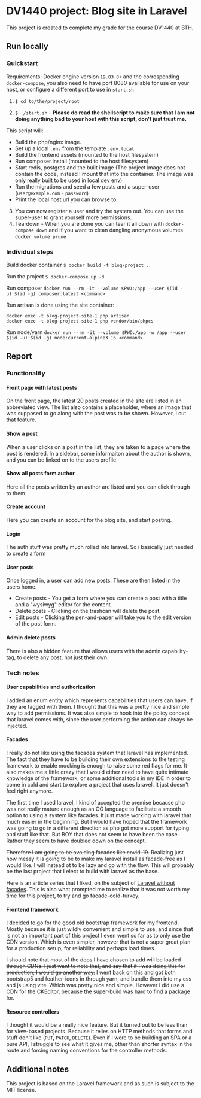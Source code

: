 # DV1440 project: Blog site in Laravel

This project is created to complete my grade for the course DV1440 at BTH.

## Run locally
### Quickstart

Requirements: Docker engine version `19.03.0+` and the corresponding `docker-compose`, you also need to have port 8080 available for use on your host, or configure a different port to use in `start.sh`

1) `$ cd to/the/project/root`

2) `$ ./start.sh` - **Please do read the shellscript to make sure that I am not doing anything bad to your host with this script, don't just trust me.**

  This script will:
  * Build the php/nginx image.
  * Set up a local `.env` from the template `.env.local`
  * Build the frontend assets (mounted to the host filesystem)
  * Run composer install (mounted to the host filesystem)
  * Start redis, postgres and the built image (The project image does not contain the code, instead I mount that into the container. The image was only really built to be used in local dev env)
  * Run the migrations and seed a few posts and a super-user (`user@example.com` - `password`)
  * Print the local host url you can browse to.

3) You can now register a user and try the system out. You can use the super-user to grant yourself more permissions.
4) Teardown - When you are done you can tear it all down with `docker-compose down` and if you want to clean dangling anonymous volumes `docker volume prune`

### Individual steps
Build docker container `$ docker build -t blog-project .`

Run the project `$ docker-compose up -d`

Run composer `docker run --rm -it --volume $PWD:/app --user $(id -u):$(id -g) composer:latest <command>`

Run artisan is done using the site container:
```
docker exec -t blog-project-site-1 php artisan
docker exec -t blog-project-site-1 php vendor/bin/phpcs
```

Run node/yarn `docker run --rm -it --volume $PWD:/app -w /app --user $(id -u):$(id -g) node:current-alpine3.16 <command>`

## Report

### Functionality
#### Front page with latest posts
On the front page, the latest 20 posts created in the site are listed in an abbreviated view. The list also contains a placeholder, where an image that was supposed to go along with the post was to be shown. However, i cut that feature.

#### Show a post
When a user clicks on a post in the list, they are taken to a page where the post is rendered. In a sidebar, some informaiton about the author is shown, and you can be linked on to the users profile.

#### Show all posts form author
Here all the posts written by an author are listed and you can click through to them.

#### Create account
Here you can create an account for the blog site, and start posting.

#### Login
The auth stuff was pretty much rolled into laravel. So i basically just needed to create a form

#### User posts
Once logged in, a user can add new posts. These are then listed in the users home. 

* Create posts - You get a form where you can create a post with a title and a "wysiwyg" editor for the content.
* Delete posts - Clicking on the trashcan will delete the post.
* Edit posts - Clicking the pen-and-paper will take you to the edit version of the post form.

#### Admin delete posts
There is also a hidden feature that allows users with the admin capability-tag, to delete any post, not just their own.

### Tech notes
#### User capabilities and authorization
I added an enum entity which represents capabilities that users can have, if they are tagged with them. I thought that this was a pretty nice and simple way to add permissions. It was also simple to hook into the policy concept that laravel comes with, since the user performing the action can always be injected.

#### Facades
I really do not like using the facades system that laravel has implemented. The fact that they have to be building their own extensions to the testing framework to enable mocking is enough to raise some red flags for me. It also makes me a little crazy that I would either need to have quite intimate knowledge of the framework, or some additional tools in my IDE in order to come in cold and start to explore a project that uses laravel. It just doesn't feel right anymore.

The first time I used laravel, I kind of accepted the premise because php was not really mature enough as an OO language to facilitate a smooth option to using a system like facades. It just made working with laravel that much easier in the beginning. But I would have hoped that the framework was going to go in a different direction as php got more support for typing and stuff like that. But BOY that does not seem to have been the case. Rather they seem to have doubled down on the concept.

~~Therefore I am going to be avoiding facades like covid-19.~~ Realizing just how messy it is going to be to make my laravel install as facade-free as I would like. I will instead ot to be lazy and go with the flow. This will probably be the last project that I elect to build with laravel as the base.

Here is an article series that I liked, on the subject of [Laravel without facades](https://medium.com/@frano.sasvari/laravel-without-facades-part-0-intro-190bae09aebe). This is also what prompted me to realize that it was not worth my time for this project, to try and go facade-cold-turkey.

#### Frontend framework
I decided to go for the good old bootstrap framework for my frontend. Mostly because it is just wildly convenient and simple to use, and since that is not an important part of this project I even went so far as to only use the CDN version. Which is even simpler, however that is not a super great plan for a production setup, for reliability and perhaps load times.

~~I should note that most of the deps I have chosen to add will be loaded through CDNs. I just want to note that, and say that if I was doing this for production, I would go another way.~~ I went back on this and got both bootstrap5 and feather-icons in through yarn, and bundle them into my css and js using vite. Which was pretty nice and simple. However i did use a CDN for the CKEditor, because the super-build was hard to find a package for.

#### Resource controllers
I thought it would be a really nice feature. But it turned out to be less than for view-based projects. Because it relies on HTTP methods that forms and stuff don't like (`PUT`, `PATCH`, `DELETE`). Even if I were to be building an SPA or a pure API, I struggle to see what it gives me, other than shorter syntax in the route and forcing naming conventions for the controller methods. 

## Additional notes
This project is based on the Laravel framework and as such is subject to the MIT license.
